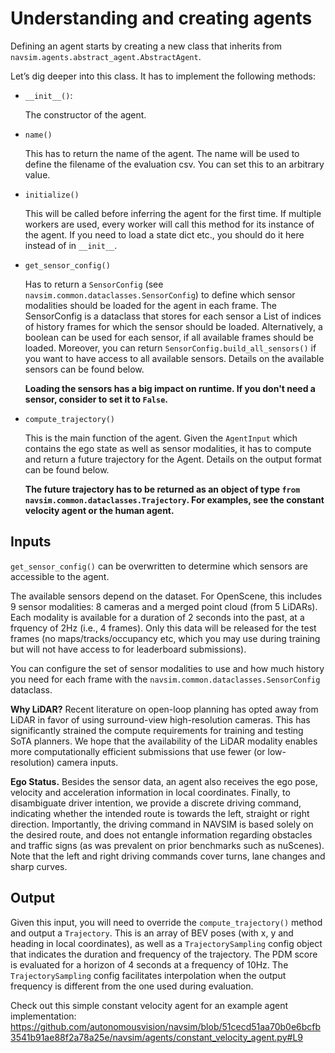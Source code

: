 # Understanding and creating agents

Defining an agent starts by creating a new class that inherits from `navsim.agents.abstract_agent.AbstractAgent`.

Let’s dig deeper into this class. It has to implement the following methods:
- `__init__()`: 

    The constructor of the agent.
- `name()`

    This has to return the name of the agent. 
    The name will be used to define the filename of the evaluation csv.
    You can set this to an arbitrary value. 
- `initialize()`

    This will be called before inferring the agent for the first time.
    If multiple workers are used, every worker will call this method for its instance of the agent.
    If you need to load a state dict etc., you should do it here instead of in `__init__`.
- `get_sensor_config()`

    Has to return a `SensorConfig` (see `navsim.common.dataclasses.SensorConfig`) to define which sensor modalities should be loaded for the agent in each frame.
    The SensorConfig is a dataclass that stores for each sensor a List of indices of history frames for which the sensor should be loaded. Alternatively, a boolean can be used for each sensor, if all available frames should be loaded. 
    Moreover, you can return `SensorConfig.build_all_sensors()` if you want to have access to all available sensors.
    Details on the available sensors can be found below.
    
    **Loading the sensors has a big impact on runtime. If you don't need a sensor, consider to set it to `False`.**
- `compute_trajectory()`

    This is the main function of the agent. Given the `AgentInput` which contains the ego state as well as sensor modalities, it has to compute and return a future trajectory for the Agent.
    Details on the output format can be found below.
    
    **The future trajectory has to be returned as an object of type `from navsim.common.dataclasses.Trajectory`. For examples, see the constant velocity agent or the human agent.**
## Inputs

`get_sensor_config()` can be overwritten to determine which sensors are accessible to the agent. 

The available sensors depend on the dataset. For OpenScene, this includes 9 sensor modalities: 8 cameras and a merged point cloud (from 5 LiDARs). Each modality is available for a duration of 2 seconds into the past, at a frquency of 2Hz (i.e., 4 frames). Only this data will be released for the test frames (no maps/tracks/occupancy etc, which you may use during training but will not have access to for leaderboard submissions).

You can configure the set of sensor modalities to use and how much history you need for each frame with the `navsim.common.dataclasses.SensorConfig` dataclass.

**Why LiDAR?** Recent literature on open-loop planning has opted away from LiDAR in favor of using surround-view high-resolution cameras. This has significantly strained the compute requirements for training and testing SoTA planners. We hope that the availability of the LiDAR modality enables more computationally efficient submissions that use fewer (or low-resolution) camera inputs. 

**Ego Status.** Besides the sensor data, an agent also receives the ego pose, velocity and acceleration information in local coordinates. Finally, to disambiguate driver intention, we provide a discrete driving command, indicating whether the intended route is towards the left, straight or right direction. Importantly, the driving command in NAVSIM is based solely on the desired route, and does not entangle information regarding obstacles and traffic signs (as was prevalent on prior benchmarks such as nuScenes). Note that the left and right driving commands cover turns, lane changes and sharp curves.

## Output

Given this input, you will need to override the `compute_trajectory()` method and output a `Trajectory`. This is an array of BEV poses (with x, y and heading in local coordinates), as well as a `TrajectorySampling` config object that indicates the duration and frequency of the trajectory. The PDM score is evaluated for a horizon of 4 seconds at a frequency of 10Hz. The `TrajectorySampling` config facilitates interpolation when the output frequency is different from the one used during evaluation.

Check out this simple constant velocity agent for an example agent implementation:
https://github.com/autonomousvision/navsim/blob/51cecd51aa70b0e6bcfb3541b91ae88f2a78a25e/navsim/agents/constant_velocity_agent.py#L9
